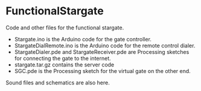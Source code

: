 # FunctionalStargate
Code and other files for the functional stargate.

* Stargate.ino is the Arduino code for the gate controller.
* StargateDialRemote.ino is the Arduino code for the remote control dialer.
* StargateDialer.pde and StargateReceiver.pde are Processing sketches for connecting the gate to the internet.
* stargate.tar.gz contains the server code
* SGC.pde is the Processing sketch for the virtual gate on the other end.

Sound files and schematics are also here.
